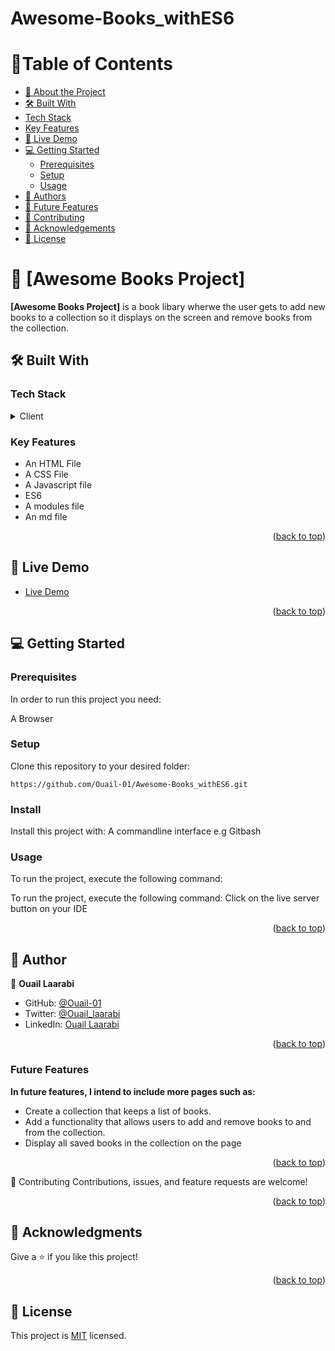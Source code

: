 # Awesome-Books_withES6

<a name="readme-top"></a>

# 📗Table of Contents

- [📖 About the Project](#about-project)
- [🛠 Built With](#built-with)
- [Tech Stack](#tech-stack)
- [Key Features](#key-features)
- [🚀 Live Demo](#live-demo)
- [💻 Getting Started](#getting-started)
  - [Prerequisites](#prerequisites)
  - [Setup](#setup)
  - [Usage](#usage)
- [👥 Authors](#authors)
- [👥 Future Features](#future-features)
- [🤝 Contributing](#contributing)
- [🙏 Acknowledgements](#acknowledgements)
- [📝 License](#license)

<!-- PROJECT DESCRIPTION -->

# 📖 [Awesome Books Project] <a name="about-project"></a>

**[Awesome Books Project]** is a book libary wherwe the user gets to add new books to a collection so it displays on the screen and remove books from the collection.

## 🛠 Built With <a name="built-with"></a>

### Tech Stack <a name="tech-stack"></a>

<details>
  <summary>Client</summary>
  <ul>
    <li>HTML</li>
    <li>CSS</li>
    <li>JavaScript</li>
  </ul>
</details>

### Key Features <a name="key-features"></a>

- An HTML File
- A CSS File
- A Javascript file
- ES6
- A modules file
- An md file

<p align="right">(<a href="#readme-top">back to top</a>)</p>

<!-- LIVE DEMO -->

## 🚀 Live Demo <a name="live-demo"></a>

>

- [Live Demo]()

<p align="right">(<a href="#readme-top">back to top</a>)</p>

## 💻 Getting Started <a name="getting-started"></a>

### Prerequisites

In order to run this project you need:

A Browser

### Setup

Clone this repository to your desired folder:

`https://github.com/Ouail-01/Awesome-Books_withES6.git`

### Install

Install this project with:
A commandline interface e.g Gitbash

### Usage

To run the project, execute the following command:

To run the project, execute the following command:
Click on the live server button on your IDE

<p align="right">(<a href="#readme-top">back to top</a>)</p>

## 👥 Author <a name="authors"></a>

👤 **Ouail Laarabi**

- GitHub: [@Ouail-01](https://github.com/Ouail-01?tab=overview&from=2023-01-01&to=2023-01-02)
- Twitter: [@Ouail_laarabi](https://twitter.com/Ouail_Laarabi)
- LinkedIn: [Ouail Laarabi](https://www.linkedin.com/in/ouail-laarabi-53203b250/)


<p align="right">(<a href="#readme-top">back to top</a>)</p>

### Future Features <a name="future-features"></a>

**In future features, I intend to include more pages such as:**

- Create a collection that keeps a list of books.
- Add a functionality that allows users to add and remove books to and from the collection.
- Display all saved books in the collection on the page

<p align="right">(<a href="#readme-top">back to top</a>)</p>

🤝 Contributing
Contributions, issues, and feature requests are welcome!

<p align="right"><p align="right">(<a href="#readme-top"><a href="#readme-top">back to top</a></a>)</p></p>

## 🙏 Acknowledgments <a name="acknowledgements"></a>

Give a ⭐️ if you like this project!

<p align="right">(<a href="#readme-top">back to top</a>)</p>

## 📝 License

This project is [MIT](LICENSE) licensed.